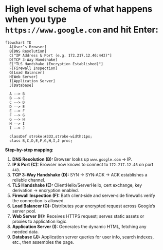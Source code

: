 # High level schema of what happens when you type `https://www.google.com` and hit Enter:

```mermaid
flowchart TD
  A[User’s Browser]
  B[DNS Resolution]
  C["IP Address & Port (e.g. 172.217.12.46:443)"]
  D[TCP 3‑Way Handshake]
  E["TLS Handshake (Encryption Established)"]
  F[Firewall Inspection]
  G[Load Balancer]
  H[Web Server]
  I[Application Server]
  J[Database]

  A --> B
  B --> C
  C --> D
  D --> E
  E --> F
  F --> G
  G --> H
  H --> I
  I --> J

  classDef stroke:#333,stroke-width:1px;
  class B,C,D,E,F,G,H,I,J proc;
```

**Step-by-step mapping:**

1. **DNS Resolution (B):** Browser looks up `www.google.com` → IP.
2. **IP & Port (C):** Browser now knows to connect to `172.217.12.46` on port `443`.
3. **TCP 3‑Way Handshake (D):** SYN → SYN‑ACK → ACK establishes a reliable channel.
4. **TLS Handshake (E):** ClientHello/ServerHello, cert exchange, key derivation → encryption enabled.
5. **Firewall Inspection (F):** Both client‑side and server‑side firewalls verify the connection is allowed.
6. **Load Balancer (G):** Distributes your encrypted request across Google’s server pool.
7. **Web Server (H):** Receives HTTPS request; serves static assets or proxies to application logic.
8. **Application Server (I):** Generates the dynamic HTML, fetching any needed data.
9. **Database (J):** Application server queries for user info, search indexes, etc., then assembles the page.
